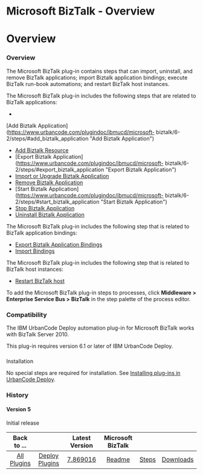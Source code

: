 
Microsoft BizTalk - Overview
============================

# Overview



### Overview




 


The Microsoft BizTalk plug-in contains steps that can import, uninstall, and remove BizTalk 
applications; import Biztalk application bindings; execute BizTalk run-book automations; and restart BizTalk host 
instances.


The Microsoft BizTalk plug-in includes the following steps that are related to BizTalk applications:


* 
[Add Biztalk Application](https://www.urbancode.com/plugindoc/ibmucd/microsoft-
biztalk/6-2/steps/#add_biztalk_application "Add Biztalk Application")
* [Add Biztalk 
Resource](https://www.urbancode.com/plugindoc/ibmucd/microsoft-biztalk/6-2/steps/#add_biztalk_resource "Add Biztalk 
Resource")
* [Export Biztalk Application](https://www.urbancode.com/plugindoc/ibmucd/microsoft-
biztalk/6-2/steps/#export_biztalk_application "Export Biztalk Application")
* [Import or Upgrade Biztalk 
Application](#import_or_upgrade_biztalk_application "Import or Upgrade Biztalk Application")
* [Remove Biztalk 
Application](https://www.urbancode.com/plugindoc/ibmucd/microsoft-biztalk/6-2/steps/#remove_biztalk_application "Remove 
Biztalk Application")
* [Start Biztalk Application](https://www.urbancode.com/plugindoc/ibmucd/microsoft-
biztalk/6-2/steps/#start_biztalk_application "Start Biztalk Application")
* [Stop Biztalk 
Application](#stop_biztalk_application "Stop Biztalk Application")
* [Uninstall Biztalk 
Application](#uninstall_biztalk_application "Uninstall Biztalk Application")


The Microsoft BizTalk plug-in includes 
the following step that is related to BizTalk application bindings:


* [Export Biztalk Application 
Bindings](#export_biztalk_application_bindings "Export Biztalk Application Bindings")
* [Import 
Bindings](#import_bindings "Import Bindings")


The Microsoft BizTalk plug-in includes the following step that is 
related to BizTalk host instances:


* [Restart BizTalk host](#restart_biztalk_host "Restart BizTalk host")


To add the
 Microsoft BizTalk plug-in steps to processes, click **Middleware > Enterprise Service Bus > BizTalk** in the step 
palette of the process editor.


### Compatibility


The IBM UrbanCode Deploy automation plug-in for Microsoft BizTalk 
works with BizTalk Server 2010.


This plug-in requires version 6.1 or later of IBM UrbanCode Deploy.



### 
Installation


No special steps are required for installation. See [Installing plug-ins in UrbanCode 
Deploy](https://www.urbancode.com/resource/installing-plug-ins-in-urbancode-products/ "Installing plug-ins in UrbanCode 
Deploy").


### History


#### Version 5


Initial release





|Back to ...||Latest Version|Microsoft BizTalk |||
| :---: | :---: | :---: | :---: | :---: | :---: |
|[All Plugins](../../index.md)|[Deploy Plugins](../README.md)|[7.869016](https://raw.githubusercontent.com/UrbanCode/IBM-UCD-PLUGINS/main/files/BizTalk/BizTalk-7.869016.zip)|[Readme](README.md)|[Steps](steps.md)|[Downloads](downloads.md)|

